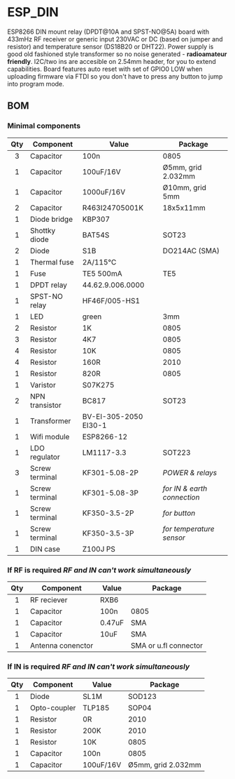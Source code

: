 # ESP_DIN
ESP8266 DIN mount relay (DPDT@10A and SPST-NO@5A) board with 433mHz RF receiver or generic input 230VAC or DC (based on jumper and resistor) and temperature sensor (DS18B20 or DHT22). Power supply is good old fashioned style transformer so no noise generated - **radioamateur friendly**. I2C/two ins are accesible on 2.54mm header, for you to extend capabilities.
Board features auto reset with set of GPIO0 LOW when uploading firmware via FTDI so you don't have to press any button to jump into program mode.

## BOM
### Minimal components

| Qty | Component | Value | Package |
|:---:| --------- | ----- | ------- |
| 3 | Capacitor | 100n | 0805 |
| 1 | Capacitor | 100uF/16V |  Ø5mm, grid 2.032mm |
| 1 | Capacitor | 1000uF/16V | Ø10mm, grid 5mm |
| 2 | Capacitor | R463I24705001K | 18x5x11mm |
| 1 | Diode bridge | KBP307 | |
| 1 | Shottky diode | BAT54S | SOT23 |
| 2 | Diode | S1B | DO214AC (SMA) |
| 1 | Thermal fuse | 2A/115°C | |
| 1 | Fuse | TE5 500mA | TE5 |
| 1 | DPDT relay | 44.62.9.006.0000 | |
| 1 | SPST-NO relay | HF46F/005-HS1 | |
| 1 | LED | green | 3mm |
| 2 | Resistor | 1K | 0805 |
| 3 | Resistor | 4K7 | 0805 |
| 4 | Resistor | 10K | 0805 |
| 4 | Resistor | 160R | 2010 |
| 1 | Resistor | 820R | 0805 |
| 1 | Varistor | S07K275 | |
| 2 | NPN transistor | BC817 | SOT23 |
| 1 | Transformer | BV-EI-305-2050 EI30-1 | |
| 1 | Wifi module | ESP8266-12 | |
| 1 | LDO regulator | LM1117-3.3 | SOT223 |
| 3 | Screw terminal | KF301-5.08-2P | *POWER & relays* |
| 1 | Screw terminal | KF301-5.08-3P | *for IN & earth connection* |
| 1 | Screw terminal | KF350-3.5-2P | *for button* |
| 1 | Screw terminal | KF350-3.5-3P | *for temperature sensor* |
| 1 | DIN case | Z100J PS | |


### If RF is required *RF and IN can't work simultaneously*
| Qty | Component | Value | Package |
|:---:| --------- | ----- | ------- |
| 1 | RF reciever | RXB6 | |
| 1 | Capacitor | 100n | 0805 |
| 1 | Capacitor | 0.47uF | SMA |
| 1 | Capacitor | 10uF | SMA |
| 1 | Antenna conenctor | | SMA or u.fl connector |


### If IN is required *RF and IN can't work simultaneously*
| Qty | Component | Value | Package |
|:---:| --------- | ----- | ------- |
| 1 | Diode | SL1M | SOD123 |
| 1 | Opto-coupler | TLP185 | SOP04 |
| 1 | Resistor | 0R | 2010 |
| 1 | Resistor | 200K | 2010 |
| 1 | Resistor | 10K | 0805 |
| 1 | Capacitor | 100n | 0805 |
| 1 | Capacitor | 100uF/16V |  Ø5mm, grid 2.032mm |

